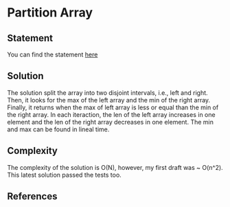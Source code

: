 # Partition Array
## Statement
You can find the statement [here](https://leetcode.com/problems/partition-array-into-disjoint-intervals/)

## Solution
The solution split the array into two disjoint intervals, i.e., left and right. Then, it looks for the max of the left array and the min of the right array. Finally, it returns when the max of left array is less or equal than the min of the right array. In each iteraction, the len of the left array increases in one element and the len of the right array decreases in one element. The min and max can be found in lineal time. 

## Complexity
The complexity of the solution is O(N), however, my first draft was ~ O(n^2). This latest solution passed the tests too.

## References
